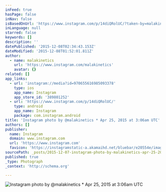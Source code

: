 ```yaml
---
inFeed: true
hasPage: false
inNav: false
isBasedOnUrl: 'https://www.instagram.com/p/14diQRolUC/?taken-by=malakinetics'
inLanguage: null
starred: false
keywords: []
description: ''
datePublished: '2015-12-08T02:34:43.153Z'
dateModified: '2015-12-08T01:52:01.811Z'
author:
  - name: malakinetics
    url: 'https://www.instagram.com/malakinetics'
    avatar: {}
related: []
app_links:
  - url: 'instagram://media?id=970655616985093378'
    type: ios
    app_name: Instagram
    app_store_id: '389801252'
  - url: 'https://www.instagram.com/p/14diQRolUC/'
    type: android
    app_name: Instagram
    package: com.instagram.android
title: 'Instagram photo by @malakinetics * Apr 25, 2015 at 3:06am UTC'
authors: []
publisher:
  name: Instagram
  domain: www.instagram.com
  url: 'https://www.instagram.com'
  favicon: 'https://instagramstatic-a.akamaihd.net/bluebar/e20554e/images/ico/favicon.ico'
sourcePath: _posts/2015-12-07-instagram-photo-by-malakinetics-apr-25-2015-at-306am-ut.md
published: true
_type: Photograph
_context: 'http://schema.org'

---
```

![Instagram photo by @malakinetics * Apr 25, 2015 at 3:06am UTC](https://s3-us-west-2.amazonaws.com/the-grid-img/p/91f0b16e675bdace8e60c5449ab63af328278983.jpg)